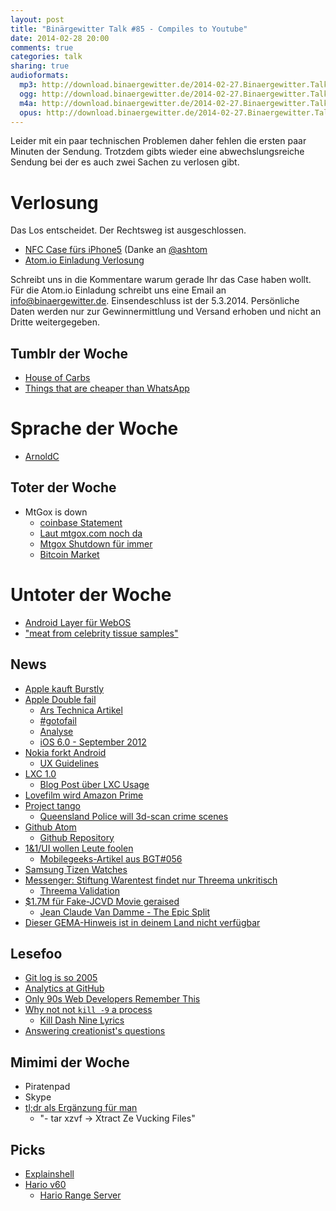 ```yaml
---
layout: post
title: "Binärgewitter Talk #85 - Compiles to Youtube"
date: 2014-02-28 20:00
comments: true
categories: talk
sharing: true
audioformats:
  mp3: http://download.binaergewitter.de/2014-02-27.Binaergewitter.Talk.85.mp3
  ogg: http://download.binaergewitter.de/2014-02-27.Binaergewitter.Talk.85.ogg
  m4a: http://download.binaergewitter.de/2014-02-27.Binaergewitter.Talk.85.m4a
  opus: http://download.binaergewitter.de/2014-02-27.Binaergewitter.Talk.85.opus
---
```

Leider mit ein paar technischen Problemen daher fehlen die ersten paar Minuten der Sendung. Trotzdem gibts wieder eine abwechslungsreiche Sendung bei der es auch zwei Sachen zu verlosen gibt.
 
# Verlosung

Das Los entscheidet. Der Rechtsweg ist ausgeschlossen.

- [NFC Case fürs iPhone5]( http://www.incipio.com/cashwrap ) (Danke an [@ashtom]( https://twitter.com/ashtom )
- [Atom.io Einladung Verlosung]( http://atom.io )

Schreibt uns in die Kommentare warum gerade Ihr das Case haben wollt. 
Für die Atom.io Einladung schreibt uns eine Email an info@binaergewitter.de.
Einsendeschluss ist der 5.3.2014. Persönliche Daten werden nur zur Gewinnermittlung und Versand erhoben und nicht an Dritte weitergegeben.


## Tumblr der Woche

- [House of Carbs]( http://houseofcarbs.tumblr.com/ )
- [Things that are cheaper than WhatsApp]( http://thingsthatarecheaperthanwhatsapp.tumblr.com )

# Sprache der Woche

- [ArnoldC]( https://github.com/lhartikk/ArnoldC )

## Toter der Woche

- MtGox is down
    * [coinbase Statement]( http://blog.coinbase.com/post/77766809700/joint-statement-regarding-mtgox )
    * [Laut mtgox.com noch da]( https://www.mtgox.com/ )
    * [Mtgox Shutdown für immer]( http://beta.slashdot.org/story/198687 )
    * [Bitcoin Market]( https://bitcoinity.org/markets )

# Untoter der Woche

- [Android Layer für WebOS](http://www.heise.de/newsticker/meldung/3-Jahre-zu-spaet-Android-Compatibility-Layer-fuer-WebOS-2123327.html )
- ["meat from celebrity tissue samples"]( http://bitelabs.org/ )


## News

- [Apple kauft Burstly]( http://techcrunch.com/2014/02/21/rumor-testflight-owner-burstly-is-being-acquired-by-apple/ )
- [Apple Double fail]( https://www.imperialviolet.org/2014/02/22/applebug.html )
    * [Ars Technica Artikel]( http://arstechnica.com/apple/2014/02/apple-releases-ios-7-0-6-and-6-1-6-to-patch-an-ssl-problem/ )
    * [#gotofail]( https://gotofail.com/ )
    * [Analyse]( http://avandeursen.com/2014/02/22/gotofail-security/ )
    * [iOS 6.0 - September 2012 ]( http://en.wikipedia.org/wiki/IOS_6#6.0 )
- [Nokia forkt Android]( http://www.engadget.com/2014/02/24/nokia-announces-the-x-its-first-android-phone/ )
    * [UX Guidelines]( http://developer.nokia.com/resources/library/nokia-x-ui/ux-checklist.html )
- [LXC 1.0]( https://lists.linuxcontainers.org/pipermail/lxc-devel/2014-February/008165.html )
   - [Blog Post über LXC Usage]( https://www.stgraber.org/2013/12/20/lxc-1-0-blog-post-series/ )
- [Lovefilm wird Amazon Prime]( https://www.amazon.de/gp/prime/pipeline/landing?ie=UTF8&primeCampaignId=preLaunchPVDEUK&ref=SWMpreannounce )
- [Project tango]( http://www.google.com/atap/projecttango/ )
    * [Queensland Police will 3d-scan crime scenes]( http://www.3ders.org/articles/20140217-australian-police-using-3d-scanner-to-map-crime-scenes-in-minutes.html )
- [Github Atom]( http://atom.io/ )
    * [Github Repository]( https://github.com/atom )
- [1&1/UI wollen Leute foolen]( http://gebloggendings.wordpress.com/2014/02/26/11-bekampft-adblocker-durch-manipulation-und-irrefuhrung/ )
    * [Mobilegeeks-Artikel aus BGT#056]( http://www.mobilegeeks.de/adblock-plus-undercover-einblicke-in-ein-mafioeses-werbenetzwerk/ )
 - [Samsung Tizen Watches]( http://arstechnica.com/gadgets/2014/02/samsung-replaces-the-galaxy-gear-with-a-pair-of-tizen-powered-smartwatches/ )
 - [Messenger: Stiftung Warentest findet nur Threema unkritisch]( http://www.test.de/presse/pressemitteilungen/WhatsApp-Alternativen-Nur-Threema-ist-unkritisch-4674609-0/ )
     * [Threema Validation]( https://threema.ch/validation/ )
- [$1.7M für Fake-JCVD Movie geraised]( http://www.theverge.com/2014/2/21/5434618/fbi-bust-fake-jean-claude-van-damme-movie )
   * [Jean Claude Van Damme - The Epic Split]( http://www.youtube.com/watch?v=M7FIvfx5J10 )
- [Dieser GEMA-Hinweis ist in deinem Land nicht verfügbar]( http://www.sueddeutsche.de/digital/rechtsstreit-um-sperrhinweise-gema-gewinnt-gegen-youtube-1.1898282 )

## Lesefoo

- [Git log is so 2005]( http://fredkschott.com/post/2014/02/git-log-is-so-2005 )
- [Analytics at GitHub]( http://johnnunemaker.com/analytics-at-github/ )
- [Only 90s Web Developers Remember This]( http://zachholman.com/posts/only-90s-developers )
- [Why not not `kill -9` a process]( http://pythonsweetness.tumblr.com/post/74869073904/why-not-not-kill-9-a-process )
    * [Kill Dash Nine Lyrics]( http://www.monzy.com/intro/killdashnine_lyrics.html )
- [Answering creationist's questions]( http://www.slate.com/blogs/bad_astronomy/2014/02/06/religion_and_science_answering_creationists_questions.html )

## Mimimi der Woche

- Piratenpad
- Skype
- [tl;dr als Ergänzung für man]( https://github.com/rprieto/tldr )
    * "- tar xzvf -> Xtract Ze Vucking Files"

## Picks

- [Explainshell]( http://explainshell.com/ )
- [Hario v60]( http://amzn.to/1eqTLgZ )
    * [Hario Range Server]( http://amzn.to/1cd5yk7 )


